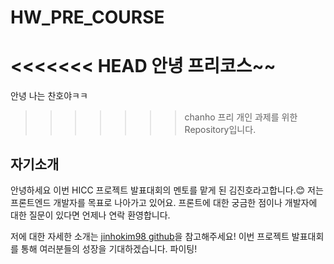 # HW_PRE_COURSE
<<<<<<< HEAD
안녕 프리코스~~
=======
안녕 나는 찬호야ㅋㅋ
>>>>>>> chanho
프리 개인 과제를 위한 Repository입니다.

## 자기소개

안녕하세요 이번 HICC 프로젝트 발표대회의 멘토를 맡게 된 김진호라고합니다.😊
저는 프론트엔드 개발자를 목표로 나아가고 있어요. 프론트에 대한 궁금한 점이나 개발자에 대한 질문이 있다면 언제나 연락 환영합니다.

저에 대한 자세한 소개는 [jinhokim98 github](https://github.com/jinhokim98)을 참고해주세요!
이번 프로젝트 발표대회를 통해 여러분들의 성장을 기대하겠습니다. 파이팅!
